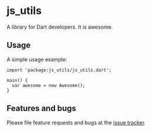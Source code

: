 # js_utils

A library for Dart developers. It is awesome.

## Usage

A simple usage example:

    import 'package:js_utils/js_utils.dart';

    main() {
      var awesome = new Awesome();
    }

## Features and bugs

Please file feature requests and bugs at the [issue tracker][tracker].

[tracker]: http://example.com/issues/replaceme
